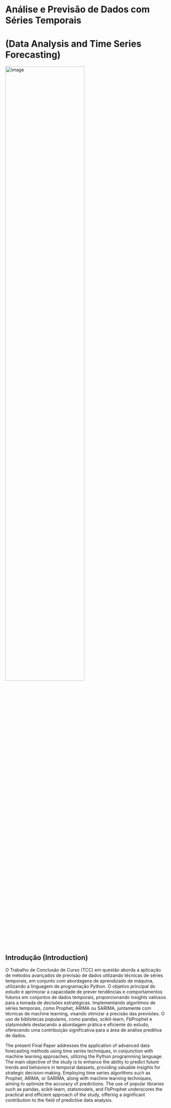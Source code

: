 # Análise e Previsão de Dados com Séries Temporais
# (Data Analysis and Time Series Forecasting)

<img src="https://github.com/gr3g-z/TCC-PUCSP-CDIA/assets/62582076/c3cf8eb4-2c2c-4c96-89e4-75a0250d76de" alt="image" style="width:70%">

## Introdução (Introduction)

  O Trabalho de Conclusão de Curso (TCC) em questão aborda a aplicação de métodos avançados de previsão de dados utilizando técnicas de séries temporais, em conjunto com abordagens de aprendizado de máquina, utilizando a linguagem de programação Python. O objetivo principal do estudo é aprimorar a capacidade de prever tendências e comportamentos futuros em conjuntos de dados temporais, proporcionando insights valiosos para a tomada de decisões estratégicas. Implementando algoritmos de séries temporais, como Prophet, ARIMA ou SARIMA, juntamente com técnicas de machine learning, visando otimizar a precisão das previsões. O uso de bibliotecas populares, como pandas, scikit-learn, FbProphet e statsmodels destacando a abordagem prática e eficiente do estudo, oferecendo uma contribuição significativa para a área de análise preditiva de dados.

  The present Final Paper addresses the application of advanced data forecasting methods using time series techniques, in conjunction with machine learning approaches, utilizing the Python programming language. The main objective of the study is to enhance the ability to predict future trends and behaviors in temporal datasets, providing valuable insights for strategic decision-making. Employing time series algorithms such as Prophet, ARIMA, or SARIMA, along with machine learning techniques, aiming to optimize the accuracy of predictions. The use of popular libraries such as pandas, scikit-learn, statsmodels, and FbProphet underscores the practical and efficient approach of the study, offering a significant contribution to the field of predictive data analysis. 
